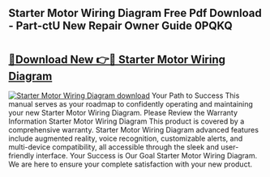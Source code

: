 ## Starter Motor Wiring Diagram Free Pdf Download - Part-ctU New Repair Owner Guide 0PQKQ

# <h2><a href="http://dfntiu9.blite.top/?on=Starter+Motor+Wiring+Diagram">🔗Download New 👉🔴 Starter Motor Wiring Diagram</a></h2>

[![Starter Motor Wiring Diagram download](https://i.imgur.com/lujVjoI.png)](http://dfntiu9.blite.top/?on=Starter+Motor+Wiring+Diagram)
Your Path to Success This manual serves as your roadmap to confidently operating and maintaining your new Starter Motor Wiring Diagram. Please Review the Warranty Information Starter Motor Wiring Diagram This product is covered by a comprehensive warranty. Starter Motor Wiring Diagram advanced features include augmented reality, voice recognition, customizable alerts, and multi-device compatibility, all accessible through the sleek and user-friendly interface. Your Success is Our Goal Starter Motor Wiring Diagram. We are here to ensure your complete satisfaction with your new product.
